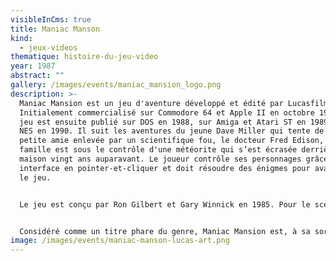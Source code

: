 ```yaml
---
visibleInCms: true
title: Maniac Manson
kind:
  - jeux-videos
thematique: histoire-du-jeu-video
year: 1987
abstract: ""
gallery: /images/events/maniac_mansion_logo.png
description: >-
  Maniac Mansion est un jeu d'aventure développé et édité par Lucasfilm Games.
  Initialement commercialisé sur Commodore 64 et Apple II en octobre 1987, le
  jeu est ensuite publié sur DOS en 1988, sur Amiga et Atari ST en 1989 puis sur
  NES en 1990. Il suit les aventures du jeune Dave Miller qui tente de sauver sa
  petite amie enlevée par un scientifique fou, le docteur Fred Edison, dont la
  famille est sous le contrôle d'une météorite qui s’est écrasée derrière leur
  maison vingt ans auparavant. Le joueur contrôle ses personnages grâce à une
  interface en pointer-et-cliquer et doit résoudre des énigmes pour avancer dans
  le jeu.


  Le jeu est conçu par Ron Gilbert et Gary Winnick en 1985. Pour le scénario, ils s'inspirent des clichés des films d'horreur et de série B auxquels ils incorporent des éléments humoristiques. Les personnages sont basés sur des personnes qu'ils connaissent ainsi que sur des personnages de films, de comics ou de magazines d'horreur. L'apparence de la maison des Edison s'inspire du bâtiment principal du Skywalker Ranch où est à l'époque basé le studio de Lucasfilm Games. L'interface du jeu est construite de manière à améliorer le système utilisé dans les jeux d'aventure textuels de l'époque. Pour réduire la quantité de travail nécessaire pour créer le jeu, Ron Gilbert développe un moteur de jeu, baptisé SCUMM, qui est ensuite réutilisé dans un grand nombre de jeux d'aventure développés par le studio.


  Considéré comme un titre phare du genre, Maniac Mansion est, à sa sortie, acclamé par la presse spécialisée. De nombreuses critiques saluent ainsi ses graphismes, ses scènes cinématiques, ses animations et son humour. Son interface en pointer-et-cliquer est considérée comme une révolution pour le genre et influence un grand nombre de jeux d'aventure. En 1990, le jeu donne également naissance à une série télévisée, écrite par Eugene Levy et mettant en scène Joe Flaherty, qui dure trois saisons et 66 épisodes. Une suite intitulée Day of the Tentacle est publiée par Lucasfilm Games en 1993. À sa sortie, elle est acclamée par les critiques et reste considérée comme un des meilleurs jeux du genre.
image: /images/events/maniac-manson-lucas-art.png
---
```


